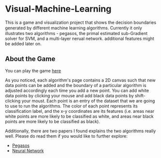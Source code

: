 # Visual-Machine-Learning
This is a game and visualization project that shows the decision boundaries generated by diﬀerent machine learning algorithms. Currently it only illustrates two algorithms - pegasos, the primal estimated sub-Gradient solver for SVM, and a multi-layer nerual network. additional features might be added later on.

## About the Game

You can play the game [here](http://meteorite-j.github.io/Visual-Machine-Learning)

As you noticed, each algorithm's page contains a 2D canvas such that new data points can be added and the boundary of a particular algorithm is adjusted accordingly each time you add a new point. You can add white data points by clicking your mouse and add black data points by shift-clicking your moust. Each point is an entry of the dataset that we are going to use to run the algorithms. The color of each point represents its classification label, and the x-y coordinates are its features (i.e. areas near white points are more likely to be classified as white, and areas near black points are more likely to be classified as black).

Additionally, there are two papers I found explains the two algorithms really well. Please do read them if you would like to further explore:
* [Pegasos](pegasos-paper.pdf)
* [Neural Network](neural-network-paper.pdf)
